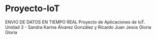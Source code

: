 # Proyecto-IoT
ENVIO DE DATOS EN TIEMPO REAL
Proyecto de Aplicaciones de IoT. Unidad 3 - Sandra Karina Álvarez González y Ricardo Juan Jesús Gloria Gloria
